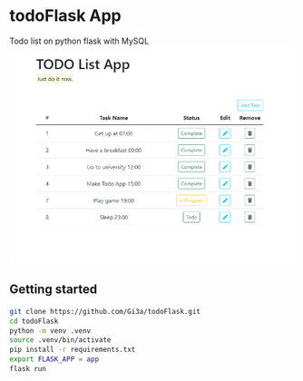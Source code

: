 # todoFlask App

Todo list on python flask with MySQL
![alt tag](https://github.com/Gi3a/todoFlask/blob/main/screen.png)

## Getting started
```bash
git clone https://github.com/Gi3a/todoFlask.git
cd todoFlask
python -m venv .venv
source .venv/bin/activate
pip install -r requirements.txt
export FLASK_APP = app
flask run
```
